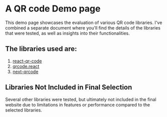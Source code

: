 # A QR code Demo page

This demo page showcases the evaluation of various QR code libraries. I've combined a separate document where you'll find the details of the libraries that were tested, as well as insights into their functionalities.

## The libraries used are: 

1. [react-qr-code](https://www.npmjs.com/package/react-qr-code)
2. [qrcode.react](https://www.npmjs.com/package/qrcode.react)
3. [next-qrcode](https://www.npmjs.com/package/next-qrcode)

## Libraries Not Included in Final Selection

Several other libraries were tested, but ultimately not included in the final website due to limitations in features or performance compared to the selected libraries. 
